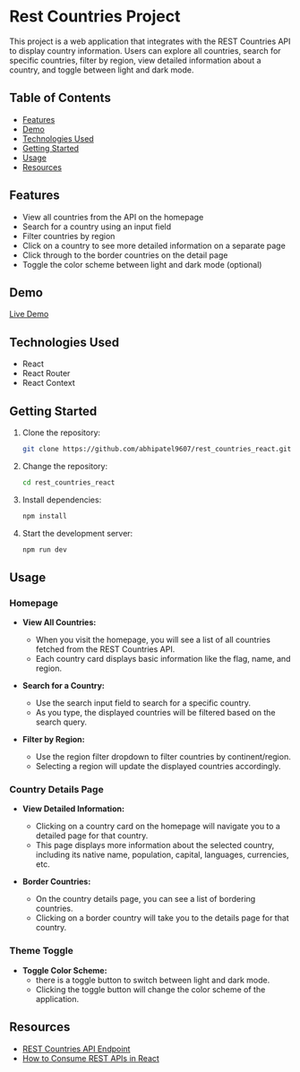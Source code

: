# Rest Countries Project

This project is a web application that integrates with the REST Countries API to display country information. Users can explore all countries, search for specific countries, filter by region, view detailed information about a country, and toggle between light and dark mode.

## Table of Contents

- [Features](#features)
- [Demo](#demo)
- [Technologies Used](#technologies-used)
- [Getting Started](#getting-started)
- [Usage](#usage)
- [Resources](#resources)

## Features

- View all countries from the API on the homepage
- Search for a country using an input field
- Filter countries by region
- Click on a country to see more detailed information on a separate page
- Click through to the border countries on the detail page
- Toggle the color scheme between light and dark mode (optional)

## Demo

[Live Demo](https://rest-countries-react-abhishek.netlify.app/)

## Technologies Used

- React
- React Router
- React Context

## Getting Started

1. Clone the repository:

   ```bash
   git clone https://github.com/abhipatel9607/rest_countries_react.git
   ```

2. Change the repository:

   ```bash
   cd rest_countries_react
   ```

3. Install dependencies:
   ```bash
   npm install
   ```
4. Start the development server:
   ```bash
   npm run dev
   ```

## Usage

### Homepage

- **View All Countries:**

  - When you visit the homepage, you will see a list of all countries fetched from the REST Countries API.
  - Each country card displays basic information like the flag, name, and region.

- **Search for a Country:**

  - Use the search input field to search for a specific country.
  - As you type, the displayed countries will be filtered based on the search query.

- **Filter by Region:**
  - Use the region filter dropdown to filter countries by continent/region.
  - Selecting a region will update the displayed countries accordingly.

### Country Details Page

- **View Detailed Information:**

  - Clicking on a country card on the homepage will navigate you to a detailed page for that country.
  - This page displays more information about the selected country, including its native name, population, capital, languages, currencies, etc.

- **Border Countries:**
  - On the country details page, you can see a list of bordering countries.
  - Clicking on a border country will take you to the details page for that country.

### Theme Toggle

- **Toggle Color Scheme:**
  - there is a toggle button to switch between light and dark mode.
  - Clicking the toggle button will change the color scheme of the application.

## Resources

- [REST Countries API Endpoint](https://restcountries.com/v3.1/all) <br>
- [How to Consume REST APIs in React](https://www.freecodecamp.org/news/how-to-consume-rest-apis-in-react/)
